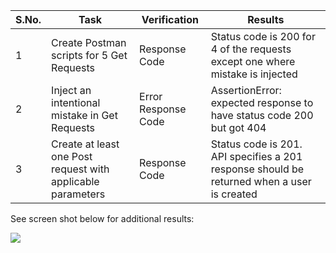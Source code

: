 | S.No. | Task                                                        | **Verification**    | Results                                                      |
| ----- | ----------------------------------------------------------- | ------------------- | ------------------------------------------------------------ |
| 1     | Create Postman scripts for 5 Get Requests                   | Response Code       | Status code is 200 for 4 of the requests except one where mistake is injected |
| 2     | Inject an intentional mistake in Get Requests               | Error Response Code | AssertionError: expected response to have status code 200 but got 404 |
| 3     | Create at least one Post request with applicable parameters | Response Code       | Status code is 201. API specifies a 201 response should be returned when a user is created |



See screen shot below for additional results:

![](https://i.imgur.com/5t5aReY.png)